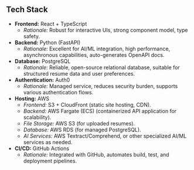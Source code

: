 ## Tech Stack

- **Frontend:** React + TypeScript
  - *Rationale:* Robust for interactive UIs, strong component model, type safety.
- **Backend:** Python (FastAPI)
  - *Rationale:* Excellent for AI/ML integration, high performance, asynchronous capabilities, auto-generates OpenAPI docs.
- **Database:** PostgreSQL
  - *Rationale:* Reliable, open-source relational database, suitable for structured resume data and user preferences.
- **Authentication:** Auth0
  - *Rationale:* Managed service, reduces security burden, supports various authentication flows.
- **Hosting:** AWS
  - *Frontend:* S3 + CloudFront (static site hosting, CDN).
  - *Backend:* AWS Fargate (ECS) (containerized API application for scalability).
  - *File Storage:* AWS S3 (for uploaded resumes).
  - *Database:* AWS RDS (for managed PostgreSQL).
  - *AI Services:* AWS Textract/Comprehend, or other specialized AI/ML services as needed.
- **CI/CD:** GitHub Actions
  - *Rationale:* Integrated with GitHub, automates build, test, and deployment pipelines.